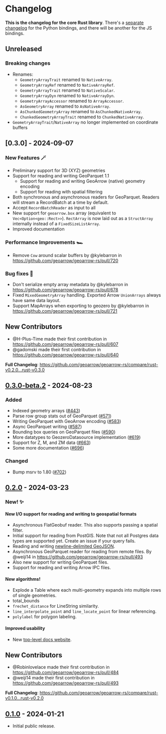 # Changelog

**This is the changelog for the core Rust library**. There's a [separate changelog](./python/CHANGELOG.md) for the Python bindings, and there will be another for the JS bindings.

## Unreleased

### Breaking changes

- Renames:
  - `GeometryArrayTrait` renamed to `NativeArray`.
  - `GeometryArrayRef` renamed to `NativeArrayRef`.
  - `GeometryArrayTrait` renamed to `NativeScalar`.
  - `GeometryArrayDyn` renamed to `NativeArrayDyn`.
  - `GeometryArrayAccessor` renamed to `ArrayAccessor`.
  - `AsGeometryArray` renamed to `AsNativeArray`.
  - `AsChunkedGeometryArray` renamed to `AsChunkedNativeArray`.
  - `ChunkedGeometryArrayTrait` renamed to `ChunkedNativeArray`.
- `GeometryArrayTrait`/`NativeArray` no longer implemented on coordinate buffers

## [0.3.0] - 2024-09-07

### New Features :magic_wand:

- Preliminary support for 3D (XYZ) geometries
- Support for reading and writing GeoParquet 1.1
  - Support for reading and writing GeoArrow (native) geometry encoding
  - Support for reading with spatial filtering
- Both synchronous and asynchronous readers for GeoParquet. Readers will stream a RecordBatch at a time by default.
- Accept `RecordBatchReader` as input to all
- New support for `geoarrow.box` array (equivalent to `Vec<Option<geo::Rect>>`). `RectArray` is now laid out as a `StructArray` internally instead of a `FixedSizeListArray`.
- Improved documentation

### Performance Improvements 🏎️

- Remove `Cow` around scalar buffers by @kylebarron in https://github.com/geoarrow/geoarrow-rs/pull/720

### Bug fixes :bug:

- Don't serialize empty array metadata by @kylebarron in https://github.com/geoarrow/geoarrow-rs/pull/678
- Fixed `MixedGeometryArray` handling. Exported Arrow `UnionArrays` always have same data layout.
- Support MapArrays when exporting to geozero by @kylebarron in https://github.com/geoarrow/geoarrow-rs/pull/721

## New Contributors

- @H-Plus-Time made their first contribution in https://github.com/geoarrow/geoarrow-rs/pull/607
- @gadomski made their first contribution in https://github.com/geoarrow/geoarrow-rs/pull/640

**Full Changelog**: https://github.com/geoarrow/geoarrow-rs/compare/rust-v0.2.0...rust-v0.3.0

## [0.3.0-beta.2] - 2024-08-23

### Added

- Indexed geometry arrays ([#443](https://github.com/geoarrow/geoarrow-rs/pull/443))
- Parse row group stats out of GeoParquet ([#571](https://github.com/geoarrow/geoarrow-rs/pull/571))
- Writing GeoParquet with GeoArrow encoding ([#583](https://github.com/geoarrow/geoarrow-rs/pull/583))
- Async GeoParquet writing ([#587](https://github.com/geoarrow/geoarrow-rs/pull/587))
- Bounding box queries on GeoParquet files ([#590](https://github.com/geoarrow/geoarrow-rs/pull/590))
- More datatypes to GeozeroDatasource implementation ([#619](https://github.com/geoarrow/geoarrow-rs/pull/619))
- Support for Z, M, and ZM data ([#663](https://github.com/geoarrow/geoarrow-rs/pull/663))
- Some more documentation ([#696](https://github.com/geoarrow/geoarrow-rs/pull/696))

### Changed

- Bump msrv to 1.80 ([#702](https://github.com/geoarrow/geoarrow-rs/pull/702))

## [0.2.0] - 2024-03-23

### New! :sparkles:

#### New I/O support for reading and writing to geospatial formats

- Asynchronous FlatGeobuf reader. This also supports passing a spatial filter.
- Initial support for reading from PostGIS. Note that not all Postgres data types are supported yet. Create an issue if your query fails.
- Reading and writing [newline-delimited GeoJSON](https://stevage.github.io/ndgeojson/).
- Asynchronous GeoParquet reader for reading from remote files. By @weiji14 in <https://github.com/geoarrow/geoarrow-rs/pull/493>
- Also new support for writing GeoParquet files.
- Support for reading and writing Arrow IPC files.

#### New algorithms!

- Explode a Table where each multi-geometry expands into multiple rows of single geometries.
- total_bounds
- `frechet_distance` for LineString similarity.
- `line_interpolate_point` and `line_locate_point` for linear referencing.
- `polylabel` for polygon labeling.

#### Improved usability

- New [top-level docs website](https://geoarrow.org/geoarrow-rs/).

## New Contributors

- @Robinlovelace made their first contribution in <https://github.com/geoarrow/geoarrow-rs/pull/484>
- @weiji14 made their first contribution in <https://github.com/geoarrow/geoarrow-rs/pull/493>

**Full Changelog**: <https://github.com/geoarrow/geoarrow-rs/compare/rust-v0.1.0...rust-v0.2.0>

## [0.1.0] - 2024-01-21

- Initial public release.

[0.3.0-beta.2]: https://github.com/geoarrow/geoarrow-rs/compare/rust-v0.2.0...rust-v0.3.0-beta.2
[0.2.0]: https://github.com/geoarrow/geoarrow-rs/compare/rust-v0.1.0...rust-v0.2.0
[0.1.0]: https://github.com/geoarrow/geoarrow-rs/releases/tag/rust-v0.1.0
